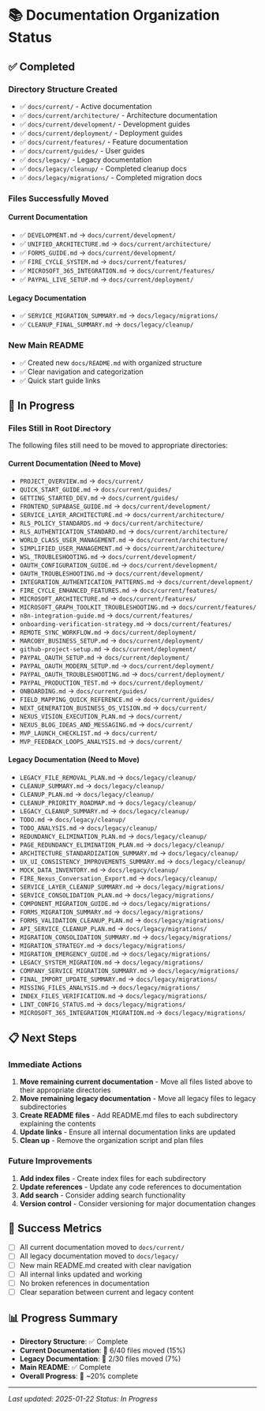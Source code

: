 # 📚 Documentation Organization Status

## ✅ **Completed**

### **Directory Structure Created**
- ✅ `docs/current/` - Active documentation
- ✅ `docs/current/architecture/` - Architecture documentation
- ✅ `docs/current/development/` - Development guides
- ✅ `docs/current/deployment/` - Deployment guides
- ✅ `docs/current/features/` - Feature documentation
- ✅ `docs/current/guides/` - User guides
- ✅ `docs/legacy/` - Legacy documentation
- ✅ `docs/legacy/cleanup/` - Completed cleanup docs
- ✅ `docs/legacy/migrations/` - Completed migration docs

### **Files Successfully Moved**

#### **Current Documentation**
- ✅ `DEVELOPMENT.md` → `docs/current/development/`
- ✅ `UNIFIED_ARCHITECTURE.md` → `docs/current/architecture/`
- ✅ `FORMS_GUIDE.md` → `docs/current/development/`
- ✅ `FIRE_CYCLE_SYSTEM.md` → `docs/current/features/`
- ✅ `MICROSOFT_365_INTEGRATION.md` → `docs/current/features/`
- ✅ `PAYPAL_LIVE_SETUP.md` → `docs/current/deployment/`

#### **Legacy Documentation**
- ✅ `SERVICE_MIGRATION_SUMMARY.md` → `docs/legacy/migrations/`
- ✅ `CLEANUP_FINAL_SUMMARY.md` → `docs/legacy/cleanup/`

### **New Main README**
- ✅ Created new `docs/README.md` with organized structure
- ✅ Clear navigation and categorization
- ✅ Quick start guide links

## 🔄 **In Progress**

### **Files Still in Root Directory**
The following files still need to be moved to appropriate directories:

#### **Current Documentation (Need to Move)**
- `PROJECT_OVERVIEW.md` → `docs/current/`
- `QUICK_START_GUIDE.md` → `docs/current/guides/`
- `GETTING_STARTED_DEV.md` → `docs/current/guides/`
- `FRONTEND_SUPABASE_GUIDE.md` → `docs/current/development/`
- `SERVICE_LAYER_ARCHITECTURE.md` → `docs/current/architecture/`
- `RLS_POLICY_STANDARDS.md` → `docs/current/architecture/`
- `RLS_AUTHENTICATION_STANDARD.md` → `docs/current/architecture/`
- `WORLD_CLASS_USER_MANAGEMENT.md` → `docs/current/architecture/`
- `SIMPLIFIED_USER_MANAGEMENT.md` → `docs/current/architecture/`
- `WSL_TROUBLESHOOTING.md` → `docs/current/development/`
- `OAUTH_CONFIGURATION_GUIDE.md` → `docs/current/development/`
- `OAUTH_TROUBLESHOOTING.md` → `docs/current/development/`
- `INTEGRATION_AUTHENTICATION_PATTERNS.md` → `docs/current/development/`
- `FIRE_CYCLE_ENHANCED_FEATURES.md` → `docs/current/features/`
- `MICROSOFT_ARCHITECTURE.md` → `docs/current/features/`
- `MICROSOFT_GRAPH_TOOLKIT_TROUBLESHOOTING.md` → `docs/current/features/`
- `n8n-integration-guide.md` → `docs/current/features/`
- `onboarding-verification-strategy.md` → `docs/current/features/`
- `REMOTE_SYNC_WORKFLOW.md` → `docs/current/deployment/`
- `MARCOBY_BUSINESS_SETUP.md` → `docs/current/deployment/`
- `github-project-setup.md` → `docs/current/deployment/`
- `PAYPAL_OAUTH_SETUP.md` → `docs/current/deployment/`
- `PAYPAL_OAUTH_MODERN_SETUP.md` → `docs/current/deployment/`
- `PAYPAL_OAUTH_TROUBLESHOOTING.md` → `docs/current/deployment/`
- `PAYPAL_PRODUCTION_TEST.md` → `docs/current/deployment/`
- `ONBOARDING.md` → `docs/current/guides/`
- `FIELD_MAPPING_QUICK_REFERENCE.md` → `docs/current/guides/`
- `NEXT_GENERATION_BUSINESS_OS_VISION.md` → `docs/current/`
- `NEXUS_VISION_EXECUTION_PLAN.md` → `docs/current/`
- `NEXUS_BLOG_IDEAS_AND_MESSAGING.md` → `docs/current/`
- `MVP_LAUNCH_CHECKLIST.md` → `docs/current/`
- `MVP_FEEDBACK_LOOPS_ANALYSIS.md` → `docs/current/`

#### **Legacy Documentation (Need to Move)**
- `LEGACY_FILE_REMOVAL_PLAN.md` → `docs/legacy/cleanup/`
- `CLEANUP_SUMMARY.md` → `docs/legacy/cleanup/`
- `CLEANUP_PLAN.md` → `docs/legacy/cleanup/`
- `CLEANUP_PRIORITY_ROADMAP.md` → `docs/legacy/cleanup/`
- `LEGACY_CLEANUP_SUMMARY.md` → `docs/legacy/cleanup/`
- `TODO.md` → `docs/legacy/cleanup/`
- `TODO_ANALYSIS.md` → `docs/legacy/cleanup/`
- `REDUNDANCY_ELIMINATION_PLAN.md` → `docs/legacy/cleanup/`
- `PAGE_REDUNDANCY_ELIMINATION_PLAN.md` → `docs/legacy/cleanup/`
- `ARCHITECTURE_STANDARDIZATION_SUMMARY.md` → `docs/legacy/cleanup/`
- `UX_UI_CONSISTENCY_IMPROVEMENTS_SUMMARY.md` → `docs/legacy/cleanup/`
- `MOCK_DATA_INVENTORY.md` → `docs/legacy/cleanup/`
- `FIRE_Nexus_Conversation_Export.md` → `docs/legacy/cleanup/`
- `SERVICE_LAYER_CLEANUP_SUMMARY.md` → `docs/legacy/migrations/`
- `SERVICE_CONSOLIDATION_PLAN.md` → `docs/legacy/migrations/`
- `COMPONENT_MIGRATION_GUIDE.md` → `docs/legacy/migrations/`
- `FORMS_MIGRATION_SUMMARY.md` → `docs/legacy/migrations/`
- `FORMS_VALIDATION_CLEANUP_PLAN.md` → `docs/legacy/migrations/`
- `API_SERVICE_CLEANUP_PLAN.md` → `docs/legacy/migrations/`
- `MIGRATION_CONSOLIDATION_SUMMARY.md` → `docs/legacy/migrations/`
- `MIGRATION_STRATEGY.md` → `docs/legacy/migrations/`
- `MIGRATION_EMERGENCY_GUIDE.md` → `docs/legacy/migrations/`
- `LEGACY_SYSTEM_MIGRATION.md` → `docs/legacy/migrations/`
- `COMPANY_SERVICE_MIGRATION_SUMMARY.md` → `docs/legacy/migrations/`
- `FINAL_IMPORT_UPDATE_SUMMARY.md` → `docs/legacy/migrations/`
- `MISSING_FILES_ANALYSIS.md` → `docs/legacy/migrations/`
- `INDEX_FILES_VERIFICATION.md` → `docs/legacy/migrations/`
- `LINT_CONFIG_STATUS.md` → `docs/legacy/migrations/`
- `MICROSOFT_365_INTEGRATION_MIGRATION.md` → `docs/legacy/migrations/`

## 📋 **Next Steps**

### **Immediate Actions**
1. **Move remaining current documentation** - Move all files listed above to their appropriate directories
2. **Move remaining legacy documentation** - Move all legacy files to legacy subdirectories
3. **Create README files** - Add README.md files to each subdirectory explaining the contents
4. **Update links** - Ensure all internal documentation links are updated
5. **Clean up** - Remove the organization script and plan files

### **Future Improvements**
1. **Add index files** - Create index files for each subdirectory
2. **Update references** - Update any code references to documentation
3. **Add search** - Consider adding search functionality
4. **Version control** - Consider versioning for major documentation changes

## 🎯 **Success Metrics**

- [ ] All current documentation moved to `docs/current/`
- [ ] All legacy documentation moved to `docs/legacy/`
- [ ] New main README.md created with clear navigation
- [ ] All internal links updated and working
- [ ] No broken references in documentation
- [ ] Clear separation between current and legacy content

## 📊 **Progress Summary**

- **Directory Structure**: ✅ Complete
- **Current Documentation**: 🔄 6/40 files moved (15%)
- **Legacy Documentation**: 🔄 2/30 files moved (7%)
- **Main README**: ✅ Complete
- **Overall Progress**: 🔄 ~20% complete

---

*Last updated: 2025-01-22*
*Status: In Progress* 